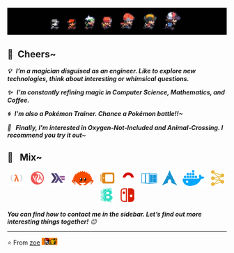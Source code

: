 <!--
**zoe-oi/zoe-oi** is a ✨ _special_ ✨ repository because its `README.md` (this file) appears on your GitHub profile. 🌱
-->

<!-- ![Banner](assets/imgs/BreathOfTheWild00.jpg) -->
![Banner](assets/imgs/nintendo-game-ash-banner.jpg)
<!-- ![Banner](assets/imgs/dst00.jpg) -->

## 🍻 &nbsp;Cheers~

<em>

<b> 💡 &nbsp; I’m a magician disguised as an engineer. Like to explore new technologies, think about interesting or whimsical questions.</b>

<b> ✨ &nbsp; I'm constantly refining magic in Computer Science, Mathematics, and Coffee.</b>

<b> 🌀 &nbsp; I'm also a Pokémon Trainer. Chance a Pokémon battle!!~</b>

<b> 🚀 &nbsp; Finally, I'm interested in Oxygen-Not-Included and Animal-Crossing. I recommend you try it out~</b>

</em>

## 👻 &nbsp; Mix~
<!-- ### 🛠😜 &nbsp; I use it~ -->

<p align="center">
<code><img height="36" src="assets/svg/lambda.svg" alt="lambda"></code>
&nbsp;
<code><img height="36" src="assets/svg/lisp.svg" alt="lisp"></code>
&nbsp;
<code><img height="36" src="assets/svg/haskell.svg" alt="haskell"></code>
&nbsp;
<code><img height="36" src="assets/svg/ferris.svg" alt="ferris"></code>
&nbsp;
<code><img height="36" src="assets/svg/painting.svg" alt="painting"></code>
&nbsp;
<code><img height="36" src="assets/svg/pokemon.svg" alt="pokemon"></code>
&nbsp;
<code><img height="36" src="assets/svg/rubik-cube.svg" alt="rubik-cube"></code>
&nbsp;
<code><img height="36" src="assets/svg/arch_linux.svg" alt="arch_linux"></code>
&nbsp;
<code><img height="36" src="assets/svg/container.svg" alt="container"></code>
&nbsp;
<code><img height="36" src="assets/svg/neural-network.svg" alt="nn"></code>
&nbsp;
<code><img height="36" src="assets/svg/blockchain.svg" alt="blockchain"></code>
&nbsp;
<code><img height="36" src="assets/svg/ns.svg" alt="ns"></code>
&nbsp;
</p>

<!-- ## ⚙️ &nbsp; GitHub Analytics

<p align="center">
    
<img height="180em" src="https://github-readme-stats-eight-theta.vercel.app/api?username=zoe-oi&show_icons=true&theme=dracula&include_all_commits=true&count_private=true&hide=prs" />

<img height="120em" src="https://github-readme-stats-eight-theta.vercel.app/api/top-langs/?username=zoe-oi&layout=compact&hide=html,css&theme=onedark" />

</p> -->

<!-- ## 🤝🏻 &nbsp;Connect

<p align="center">

<a href="https://github.com/zoe-oi">
<img src="https://img.shields.io/badge/-GitHub-3423A6?style=flat-square&color=black&logo=GitHub&logoColor=white"/></a>
<a href="ash-z01@qq.com">
<img src="https://img.shields.io/badge/-ash&ndash;z01@qq.com-1769FF?style=flat-square&logo=Gmail&logoColor=white"/></a>
<a href="E-Meow">
<img src="https://img.shields.io/badge/E&ndash;Meow-D14836?style=flat-square&logo=Nintendo-Switch&logoColor=white"/></a>
<a href="https://space.bilibili.com/123004091/">
<img src="https://img.shields.io/badge/芝士z喵-E4405F?style=flat-square&logo=Bilibili&logoColor=white"/></a>

</p> -->

<em>
    <b>You can find how to contact me in the sidebar. </b>
    <b>Let’s find out more interesting things together!</b> 😊
</em>

---
⭐️ From [zoe](https://github.com/zoe-oi)  <img height="16" src="assets/imgs/ash-and-pikachu-footer.jpg"/>
